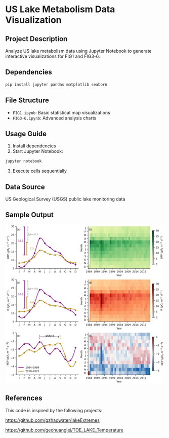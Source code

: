 # US Lake Metabolism Data Visualization

## Project Description
Analyze US lake metabolism data using Jupyter Notebook to generate interactive visualizations for FIG1 and FIG3-6.

## Dependencies
```bash
pip install jupyter pandas matplotlib seaborn
```

## File Structure
- `FIG1.ipynb`: Basic statistical map visualizations
- `FIG3-6.ipynb`: Advanced analysis charts

## Usage Guide
1. Install dependencies
2. Start Jupyter Notebook:
```bash
jupyter notebook
```
3. Execute cells sequentially

## Data Source
US Geological Survey (USGS) public lake monitoring data

## Sample Output
![Sample Visualization](/FIG_2_NC_f.jpg)

## References

This code is inspired by the following projects:

https://github.com/gzhaowater/lakeExtremes

https://github.com/geohuanglei/TOE_LAKE_Temperature